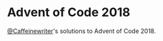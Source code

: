 # Advent of Code 2018

[@Caffeinewriter](https://twitter.com/caffeinewriter)'s solutions to Advent of Code 2018.
